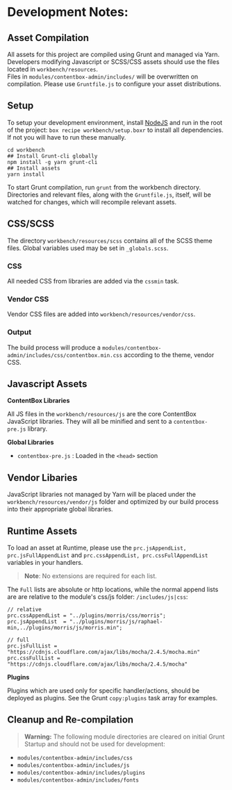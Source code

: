 # Development Notes:

## Asset Compilation

All assets for this project are compiled using Grunt and managed via Yarn.  Developers modifying Javascript or SCSS/CSS assets should use the files located in `workbench/resources`.  
Files in `modules/contentbox-admin/includes/` will be overwritten on compilation.  Please use `Gruntfile.js` to configure your asset distributions.

## Setup

To setup your development environment, install [NodeJS](https://nodejs.org/en/) and run in the root of the project: `box recipe workbench/setup.boxr` to install all dependencies.  If not you will have to run these manually.

```
cd workbench
## Install Grunt-cli globally
npm install -g yarn grunt-cli
## Install assets
yarn install
```

To start Grunt compilation, run `grunt` from the workbench directory.  Directories and relevant files, along with the `Gruntfile.js`, itself, will be watched for changes, which will recompile relevant assets.

## CSS/SCSS

The directory `workbench/resources/scss` contains all of the SCSS theme files.  Global variables used may be set in `_globals.scss`.  

### CSS
All needed CSS from libraries are added via the `cssmin` task.

### Vendor CSS
Vendor CSS files are added into `workbench/resources/vendor/css`.

### Output
The build process will produce a `modules/contentbox-admin/includes/css/contentbox.min.css` according to the theme, vendor CSS.


## Javascript Assets

**ContentBox Libraries**

All JS files in the `workbench/resources/js` are the core ContentBox JavaScript libraries.  They will all be minified and sent to a `contentbox-pre.js` library.

**Global Libraries**

* `contentbox-pre.js` : Loaded in the `<head>` section

## Vendor Libaries ##

JavaScript libraries not managed by Yarn will be placed under the `workbench/resources/vendor/js` folder and optimized by our build process into their appropriate global libraries.


## Runtime Assets

To load an asset at Runtime, please use the `prc.jsAppendList, prc.jsFullAppendList` and `prc.cssAppendList, prc.cssFullAppendList` variables in your handlers.

> **Note**: No extensions are required for each list.

The `Full` lists are absolute or http locations, while the normal append lists are are relative to the module's css/js folder: `/includes/js|css`:

```
// relative
prc.cssAppendList = "../plugins/morris/css/morris";       
prc.jsAppendList  = "../plugins/morris/js/raphael-min,../plugins/morris/js/morris.min";

// full
prc.jsFullList = "https://cdnjs.cloudflare.com/ajax/libs/mocha/2.4.5/mocha.min"
prc.cssFullList = "https://cdnjs.cloudflare.com/ajax/libs/mocha/2.4.5/mocha"

```


**Plugins**

Plugins which are used only for specific handler/actions, should be deployed as plugins.  See the Grunt `copy:plugins` task array for examples.


## Cleanup and Re-compilation

> **Warning:** The following module directories are cleared on initial Grunt Startup and should not be used for development:

- `modules/contentbox-admin/includes/css`
- `modules/contentbox-admin/includes/js`
- `modules/contentbox-admin/includes/plugins`
- `modules/contentbox-admin/includes/fonts`


